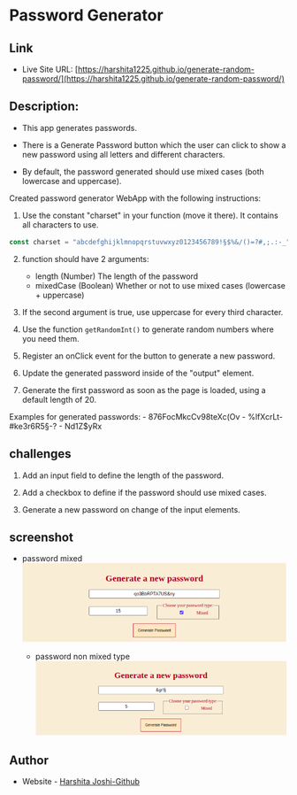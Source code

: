 # Password Generator

## Link

- Live Site URL: [https://harshita1225.github.io/generate-random-password/](https://harshita1225.github.io/generate-random-password/)

## Description:

- This app generates passwords.

- There is a Generate Password button which the user can click to show a new password using all letters and different characters.

- By default, the password generated should use mixed cases (both lowercase and uppercase).

Created password generator WebApp with the following instructions:

1. Use the constant "charset" in your function (move it there). It contains all characters to use.

```javascript
const charset = "abcdefghijklmnopqrstuvwxyz0123456789!§$%&/()=?#,;.:-_";
```

2. function should have 2 arguments:

   - length (Number) The length of the password
   - mixedCase (Boolean) Whether or not to use mixed cases (lowercase + uppercase)

3. If the second argument is true, use uppercase for every third character.
4. Use the function `getRandomInt()` to generate random numbers where you need them.
5. Register an onClick event for the button to generate a new password.
6. Update the generated password inside of the "output" element.
7. Generate the first password as soon as the page is loaded, using a default length of 20.

Examples for generated passwords: - 876FocMkcCv98teXc(Ov - %lfXcrLt-#ke3r6R5§-? - Nd1Z\$yRx

## challenges

1. Add an input field to define the length of the password.

2. Add a checkbox to define if the password should use mixed cases.

3. Generate a new password on change of the input elements.

## screenshot

- password mixed
  ![Demo with mixed char](./Screenshot%20from%202022-10-25%2022-34-33.png)

  - password non mixed type
    ![Demo without mixed char](./Screenshot%20from%202022-10-25%2022-36-20.png)

## Author

- Website - [Harshita Joshi-Github](https://github.com/harshita1225)
